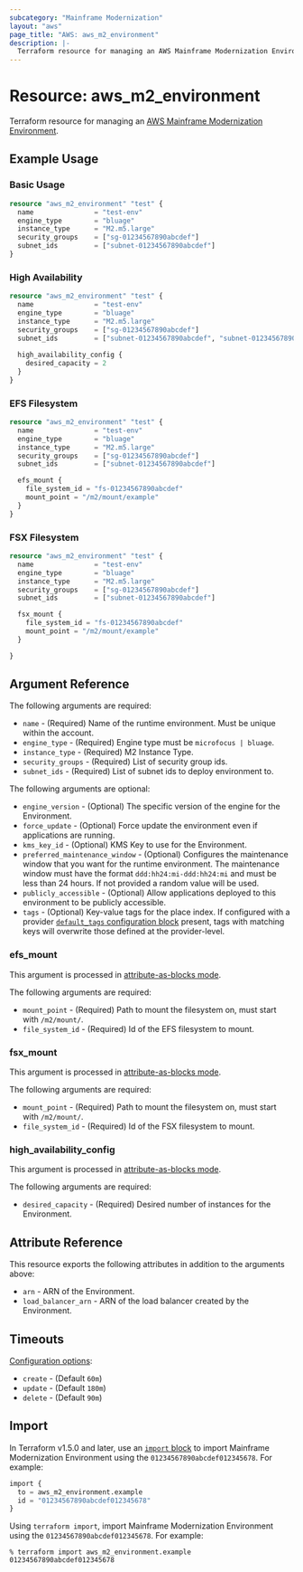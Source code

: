 ```yaml
---
subcategory: "Mainframe Modernization"
layout: "aws"
page_title: "AWS: aws_m2_environment"
description: |-
  Terraform resource for managing an AWS Mainframe Modernization Environment.
---
```

# Resource: aws_m2_environment

Terraform resource for managing an [AWS Mainframe Modernization Environment](https://docs.aws.amazon.com/m2/latest/userguide/environments-m2.html).

## Example Usage

### Basic Usage

```terraform
resource "aws_m2_environment" "test" {
  name               = "test-env"
  engine_type        = "bluage"
  instance_type      = "M2.m5.large"
  security_groups    = ["sg-01234567890abcdef"]
  subnet_ids         = ["subnet-01234567890abcdef"]
}
```

### High Availability

```terraform
resource "aws_m2_environment" "test" {
  name               = "test-env"
  engine_type        = "bluage"
  instance_type      = "M2.m5.large"
  security_groups    = ["sg-01234567890abcdef"]
  subnet_ids         = ["subnet-01234567890abcdef", "subnet-01234567890abcdea"]
  
  high_availability_config {
    desired_capacity = 2
  }
}
```

### EFS Filesystem

```terraform
resource "aws_m2_environment" "test" {
  name               = "test-env"
  engine_type        = "bluage"
  instance_type      = "M2.m5.large"
  security_groups    = ["sg-01234567890abcdef"]
  subnet_ids         = ["subnet-01234567890abcdef"]

  efs_mount {
    file_system_id = "fs-01234567890abcdef"
    mount_point = "/m2/mount/example"
  }
}
```

### FSX Filesystem

```terraform
resource "aws_m2_environment" "test" {
  name               = "test-env"
  engine_type        = "bluage"
  instance_type      = "M2.m5.large"
  security_groups    = ["sg-01234567890abcdef"]
  subnet_ids         = ["subnet-01234567890abcdef"]

  fsx_mount {
    file_system_id = "fs-01234567890abcdef"
    mount_point = "/m2/mount/example"
  }

}
```

## Argument Reference

The following arguments are required:

* `name` - (Required) Name of the runtime environment. Must be unique within the account.
* `engine_type` - (Required) Engine type must be `microfocus | bluage`.
* `instance_type` - (Required) M2 Instance Type.
* `security_groups` - (Required) List of security group ids.
* `subnet_ids` - (Required) List of subnet ids to deploy environment to.

The following arguments are optional:

* `engine_version` - (Optional) The specific version of the engine for the Environment.
* `force_update` - (Optional) Force update the environment even if applications are running.
* `kms_key_id` - (Optional) KMS Key to use for the Environment.
* `preferred_maintenance_window` - (Optional) Configures the maintenance window that you want for the runtime environment. The maintenance window must have the format `ddd:hh24:mi-ddd:hh24:mi` and must be less than 24 hours. If not provided a random value will be used.
* `publicly_accessible` - (Optional) Allow applications deployed to this environment to be publicly accessible.
* `tags` - (Optional) Key-value tags for the place index. If configured with a provider [`default_tags` configuration block](https://registry.terraform.io/providers/hashicorp/aws/latest/docs#default_tags-configuration-block) present, tags with matching keys will overwrite those defined at the provider-level.

### efs_mount

This argument is processed in [attribute-as-blocks mode](https://www.terraform.io/docs/configuration/attr-as-blocks.html).

The following arguments are required:

* `mount_point` - (Required) Path to mount the filesystem on, must start with `/m2/mount/`.
* `file_system_id` - (Required) Id of the EFS filesystem to mount.

### fsx_mount

This argument is processed in [attribute-as-blocks mode](https://www.terraform.io/docs/configuration/attr-as-blocks.html).

The following arguments are required:

* `mount_point` - (Required) Path to mount the filesystem on, must start with `/m2/mount/`.
* `file_system_id` - (Required) Id of the FSX filesystem to mount.

### high_availability_config

This argument is processed in [attribute-as-blocks mode](https://www.terraform.io/docs/configuration/attr-as-blocks.html).

The following arguments are required:

* `desired_capacity` - (Required) Desired number of instances for the Environment.



## Attribute Reference

This resource exports the following attributes in addition to the arguments above:

* `arn` - ARN of the Environment.
* `load_balancer_arn` - ARN of the load balancer created by the Environment.

## Timeouts

[Configuration options](https://developer.hashicorp.com/terraform/language/resources/syntax#operation-timeouts):

* `create` - (Default `60m`)
* `update` - (Default `180m`)
* `delete` - (Default `90m`)

## Import

In Terraform v1.5.0 and later, use an [`import` block](https://developer.hashicorp.com/terraform/language/import) to import Mainframe Modernization Environment using the `01234567890abcdef012345678`. For example:

```terraform
import {
  to = aws_m2_environment.example
  id = "01234567890abcdef012345678"
}
```

Using `terraform import`, import Mainframe Modernization Environment using the `01234567890abcdef012345678`. For example:

```console
% terraform import aws_m2_environment.example 01234567890abcdef012345678
```
